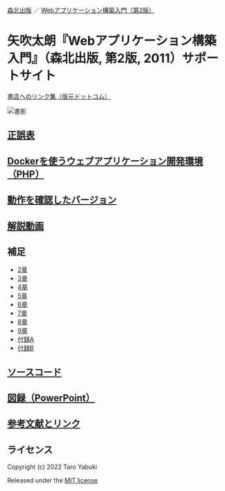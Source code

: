 [森北出版](https://www.morikita.co.jp) ／ [Webアプリケーション構築入門（第2版）](https://www.morikita.co.jp/books/mid/084732)

# 矢吹太朗『Webアプリケーション構築入門』（森北出版, 第2版, 2011）サポートサイト

[書店へのリンク集（版元ドットコム）](https://www.hanmoto.com/bd/isbn/9784627847323)

![書影](https://www.morikita.co.jp/storage/images/cvr/084732cvr.jpg)

## [正誤表](errata.md)

## [Dockerを使うウェブアプリケーション開発環境（PHP）](https://github.com/taroyabuki/webdevelop)

## [動作を確認したバージョン](softwares.md)

## [解説動画](movies.md)

## 補足

* [2章](src/02)
* [3章](src/03)
* [4章](src/04)
* [5章](src/05)
* [6章](src/06)
* [7章](src/07)
* [8章](src/08)
* [9章](src/09)
* [付録A](src/A)
* [付録B](src/B)

## [ソースコード](src)

## [図録（PowerPoint）](figures.pptx?raw=true)

## [参考文献とリンク](links.md)

## ライセンス

Copyright (c) 2022 Taro Yabuki

Released under the [MIT license](LICENSE)
